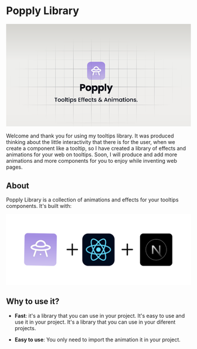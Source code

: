 # Popply Library

![Popply Library](/public/banner.png)

Welcome and thank you for using my tooltips library. It was produced thinking about the little interactivity that there is for the user, when we create a component like a tooltip, so I have created a library of effects and animations for your web on tooltips. Soon, I will produce and add more animations and more components for you to enjoy while inventing web pages.

## About

Popply Library is a collection of animations and effects for your tooltips components. It's built with:

![Tools used to build Popply Library](/public/tools.png)

## Why to use it?

- **Fast**: it's a library that you can use in your project. It's easy to use and use it in your project. It's a library that you can use in your diferent projects.

- **Easy to use**: You only need to import the animation it in your project.


